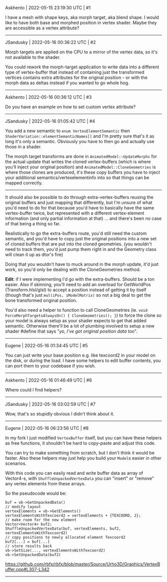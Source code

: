 Askhento | 2022-05-15 23:19:30 UTC | #1

I have a mesh with shape keys, aka morph target, aka blend shape. I would like to have both base and morphed position in vertex shader. Maybe they are accessible as a vertex attribute?

-------------------------

JSandusky | 2022-05-16 00:36:22 UTC | #2

Morph targets are applied on the CPU to a mirror of the vertex data, so it's not available to the shader.

You could rework the morph-target application to write data into a different type of vertex-buffer that instead of containing just the transformed vertices contains extra attributes for the original position - or with the morph data as deltas instead if you wanted to go whole hog.

-------------------------

Askhento | 2022-05-16 00:36:12 UTC | #3

Do you have an example on how to set custom vertex attribute?

-------------------------

JSandusky | 2022-05-16 01:05:42 UTC | #4

You add a new semantic to `enum VertexElementSemantic` then `ShaderVariation::elementSemanticNames[]` and I'm pretty sure that's it as long it's only a semantic. Obviously you have to then go and actually use those in a shader.

The morph target transforms are done in `AnimatedModel::UpdateMorphs` for the actual update that writes the cloned vertex-buffers (which is where you'll inject your original position) and `AnimatedModel::CloneGeometries` is where those clones are produced, it's these copy buffers you have to inject your additional semantics/vertexelementinfo into so that things can be mapped correctly.

---

It should also be possible to do through extra-vertex-buffers reusing the original buffers and just mapping that differently, but I'm unsure of what you'd need to do for that because you'd have to basically have the same vertex-buffer twice, but represented with a different vertex-element information (and only partial information at that) ... and there's been no case of that being a thing so far.

Realistically to go the extra-buffers route, you'd still need the custom semantic, and you'd have to copy just the original positions into a new set of cloned buffers that are put into the cloned geometries. (you wouldn't need to track them, you'd just pump them right in and the Geometry class will clean it up as dtor's fire)

Doing that you wouldn't have to muck around in the morph update, it'd just work, so you'd only be dealing with the CloneGeometries method.

**Edit**: if I were implementing I'd go with the extra-buffers. Should be a ton easier. Also if skinning, you'll need to add an overload for GetWorldPos (Transform.hlsl/glsl) to accept a position instead of getting it by itself (though that's just `mul(iPos, iModelMatrix)` so not a big deal to get the bone transformed original position.

You'd also need a helper to function to call CloneGeometries (ie. `void ForceMorphTargetsAlwaysOn() { CloneGeometries(); }`) to force the clone so your model is always setup as your shader expects to get that added semantic. Otherwise there'll be a lot of plumbing involved to setup a new shader #define that says "*yo, I've got original position data too*".

-------------------------

Eugene | 2022-05-16 01:34:45 UTC | #5

You can just write your base position e.g. like texcoord2 in your model on the disk, or during the load. I have some helpers to edit buffer contents, you can port them to your codebase if you wish.

-------------------------

Askhento | 2022-05-16 01:46:49 UTC | #6

Where could I find helpers?

-------------------------

JSandusky | 2022-05-16 03:02:59 UTC | #7

Wow, that's so stupidly obvious I didn't think about it.

-------------------------

Eugene | 2022-05-16 06:23:56 UTC | #8

In my fork I just modified `VertexBuffer` itself, but you can have these helpers as free functions, it shouldn't be hard to copy-paste and adjust this code.

You can try to make something from scratch, but I don't think it would be faster. Also these helpers may just help you build your `Model`s easier in other scenarios.

With this code you can easily read and write buffer data as array of Vector4-s, with `ShuffleUnpackedVertexData` you can "insert" or "remove" any vertex elements from these arrays.

So the pseudocode would be:

```
buf = vb->GetUnpackedData()
// modify layout
vertexElements = vb->GetElements()
vertexElementsWithTexcoord2 = vertexElements + {TEXCOORD, 2};
// make room for the new element
Vector<Vector4> buf2;
ShuffleUnpackedVertexData(buf, vertexElements, buf2, vertexElementsWithTexcoord2)
// copy positions to newly allocated element Texcoord2
buf2[...] = buf[...]
// store results back
vb->SetSize(..., vertexElementsWithTexcoord2)
vb->SetUnpackedData(buf2)
```
https://github.com/rbfx/rbfx/blob/master/Source/Urho3D/Graphics/VertexBuffer.cpp#L307-L342

-------------------------

